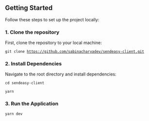 ## Getting Started

Follow these steps to set up the project locally:

### 1. Clone the repository

First, clone the repository to your local machine:

<code>git clone https://github.com/sabinacharyadev/sendeasy-client.git</code>

### 2. Install Dependencies

Navigate to the root directory and install dependencies:

<code>cd sendeasy-client</code>

<code>yarn</code>

### 3. Run the Application

<code>yarn dev</code>
